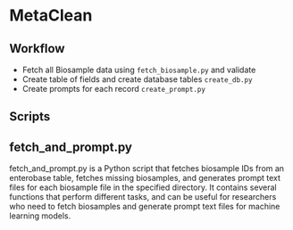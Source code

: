 # MetaClean

## Workflow 

* Fetch all Biosample data using `fetch_biosample.py` and validate 
* Create table of fields and create database tables `create_db.py`
* Create prompts for each record `create_prompt.py`

## Scripts

## fetch_and_prompt.py
fetch_and_prompt.py is a Python script that fetches biosample IDs from an enterobase table, fetches missing biosamples, and generates prompt text files for each biosample file in the specified directory. It contains several functions that perform different tasks, and can be useful for researchers who need to fetch biosamples and generate prompt text files for machine learning models.

